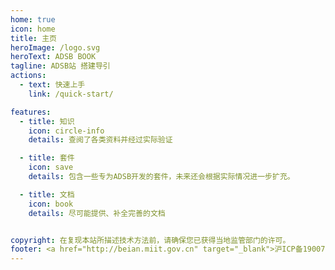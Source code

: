 ```yaml
---
home: true
icon: home
title: 主页
heroImage: /logo.svg
heroText: ADSB BOOK
tagline: ADSB站 搭建导引
actions:
  - text: 快速上手
    link: /quick-start/

features:
  - title: 知识
    icon: circle-info
    details: 查阅了各类资料并经过实际验证

  - title: 套件
    icon: save
    details: 包含一些专为ADSB开发的套件，未来还会根据实际情况进一步扩充。

  - title: 文档
    icon: book
    details: 尽可能提供、补全完善的文档


copyright: 在复现本站所描述技术方法前，请确保您已获得当地监管部门的许可。
footer: <a href="http://beian.miit.gov.cn" target="_blank">沪ICP备19007420号-3</a> | Powered by DexterCai
---
```

